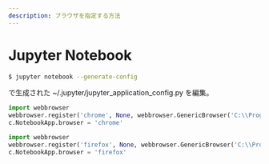 ```yaml
---
description: ブラウザを指定する方法
---
```


# Jupyter Notebook

```bash
$ jupyter notebook --generate-config
```

で生成された ~/.jupyter/jupyter\_application\_config.py を編集。

```python
import webbrowser
webbrowser.register('chrome', None, webbrowser.GenericBrowser('C:\\Program Files (x86)\\Google\\Chrome\\Application\\chrome.exe'))
c.NotebookApp.browser = 'chrome'
```

```python
import webbrowser
webbrowser.register('firefox', None, webbrowser.GenericBrowser('C:\\Program Files (x86)\\Mozilla Firefox\\firefox.exe'))
c.NotebookApp.browser = 'firefox'
```

